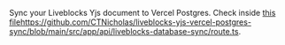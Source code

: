 Sync your Liveblocks Yjs document to Vercel Postgres. Check inside [this file](https://github.com/CTNicholas/liveblocks-yjs-vercel-postgres-sync/blob/main/src/app/api/liveblocks-database-sync/route.ts)https://github.com/CTNicholas/liveblocks-yjs-vercel-postgres-sync/blob/main/src/app/api/liveblocks-database-sync/route.ts.

